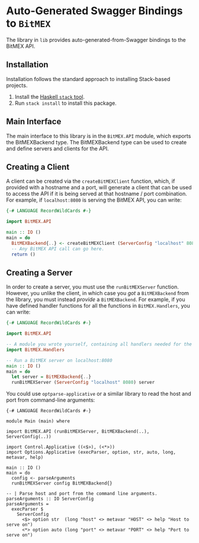 # Auto-Generated Swagger Bindings to `BitMEX`

The library in `lib` provides auto-generated-from-Swagger bindings to the BitMEX API.

## Installation

Installation follows the standard approach to installing Stack-based projects.

1. Install the [Haskell `stack` tool](http://docs.haskellstack.org/en/stable/README).
2. Run `stack install` to install this package.

## Main Interface

The main interface to this library is in the `BitMEX.API` module, which exports the BitMEXBackend type. The BitMEXBackend
type can be used to create and define servers and clients for the API.

## Creating a Client

A client can be created via the `createBitMEXClient` function, which, if provided with a hostname and a port, will generate
a client that can be used to access the API if it is being served at that hostname / port combination. For example, if
`localhost:8080` is serving the BitMEX API, you can write:

```haskell
{-# LANGUAGE RecordWildCards #-}

import BitMEX.API

main :: IO ()
main = do
  BitMEXBackend{..} <- createBitMEXClient (ServerConfig "localhost" 8080)
  -- Any BitMEX API call can go here.
  return ()
```

## Creating a Server

In order to create a server, you must use the `runBitMEXServer` function. However, you unlike the client, in which case you *got* a `BitMEXBackend`
from the library, you must instead *provide* a `BitMEXBackend`. For example, if you have defined handler functions for all the
functions in `BitMEX.Handlers`, you can write:

```haskell
{-# LANGUAGE RecordWildCards #-}

import BitMEX.API

-- A module you wrote yourself, containing all handlers needed for the BitMEXBackend type.
import BitMEX.Handlers

-- Run a BitMEX server on localhost:8080
main :: IO ()
main = do
  let server = BitMEXBackend{..}
  runBitMEXServer (ServerConfig "localhost" 8080) server
```

You could use `optparse-applicative` or a similar library to read the host and port from command-line arguments:
```
{-# LANGUAGE RecordWildCards #-}

module Main (main) where

import BitMEX.API (runBitMEXServer, BitMEXBackend(..), ServerConfig(..))

import Control.Applicative ((<$>), (<*>))
import Options.Applicative (execParser, option, str, auto, long, metavar, help)

main :: IO ()
main = do
  config <- parseArguments
  runBitMEXServer config BitMEXBackend{}

-- | Parse host and port from the command line arguments.
parseArguments :: IO ServerConfig
parseArguments =
  execParser $
    ServerConfig
      <$> option str  (long "host" <> metavar "HOST" <> help "Host to serve on")
      <*> option auto (long "port" <> metavar "PORT" <> help "Port to serve on")
```
